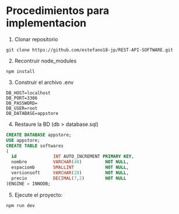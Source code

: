 # Procedimientos para implementacion

1. Clonar repositorio
```
git clone https://github.com/estefano18-jp/REST-API-SOFTWARE.git
```
2. Recontruir node_modules
```
npm install
```

3. Construir el archivo .env
```
DB_HOST=localhost
DB_PORT=3306
DB_PASSWORD=
DB_USER=root
DB_DATABASE=appstore
```

4. Restaure la BD (db > database.sql)
```sql
CREATE DATABASE appstore;
USE appstore;
CREATE TABLE softwares
(
  id              INT AUTO_INCREMENT PRIMARY KEY,
  nombre          VARCHAR(40)         NOT NULL,
  espaciomb       SMALLINT            NOT NULL,
  versionsoft     VARCHAR(20)         NOT NULL,
  precio          DECIMAL(7,2)        NOT NULL 
)ENGINE = INNODB;
```

5. Ejecute el proyecto:
```
npm run dev
```